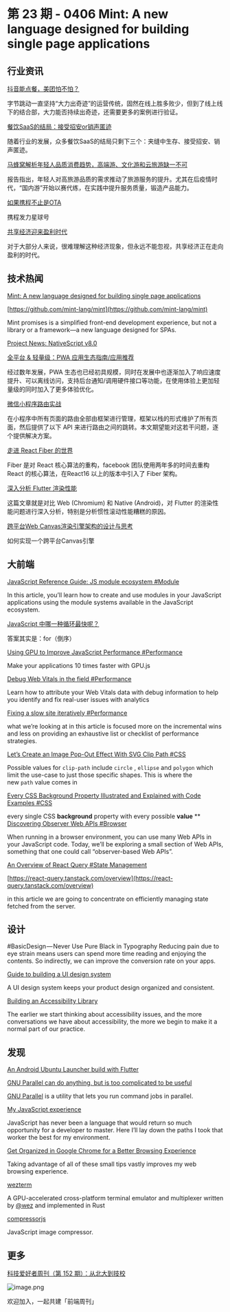 # 第 23 期 - 0406 Mint: A new language designed for building single page applications
## 行业资讯
[抖音能点餐，美团怕不怕？](https://mp.weixin.qq.com/s/HWO1Gkv2Yy6t5IKE30kkTg)

字节跳动一直坚持“大力出奇迹”的运营传统，固然在线上胜多败少，但到了线上线下的结合部，大力能否持续出奇迹，还需要更多的案例进行验证。

[餐饮SaaS的结局：接受招安or销声匿迹](https://mp.weixin.qq.com/s/y82P6bSTsbgFfWH__4KFug)

随着行业的发展，众多餐饮SaaS的结局只剩下三个：夹缝中生存、接受招安、销声匿迹。

[马蜂窝解析年轻人品质消费趋势，高端游、文化游和云旅游缺一不可](https://mp.weixin.qq.com/s/lBOQ6OJ59kblDG5Rfi9DTQ)

报告指出，年轻人对高旅游品质的需求推动了旅游服务的提升。尤其在后疫情时代，“国内游”开始以赛代练，在实践中提升服务质量，锻造产品能力。

[如果携程不止是OTA](https://mp.weixin.qq.com/s/8PjxRxTJtjvACjTiFS-j6Q)

携程发力星球号

[共享经济迎来盈利时代](https://36kr.com/p/1167539284954377)

对于大部分人来说，很难理解这种经济现象，但永远不能忽视，共享经济正在走向盈利的时代。

## 技术热闻
[Mint: A new language designed for building single page applications](https://stackoverflow.blog/2021/03/29/mint-a-new-language-designed-for-building-single-page-applications/)


[https://github.com/mint-lang/mint](https://github.com/mint-lang/mint)

Mint promises is a simplified front-end development experience, but not a library or a framework—a new language designed for SPAs.

[Project News: NativeScript v8.0](https://openjsf.org/blog/2021/04/01/project-news-nativescript-v8-0/)


[全平台 & 轻量级：PWA 应用生态指南/应用推荐](https://sspai.com/post/65869)

经过数年发展，PWA 生态也已经初具规模，同时在发展中也逐渐加入了响应速度提升、可以离线访问，支持后台通知/调用硬件接口等功能，在使用体验上更加轻量级的同时加入了更多体验优化。

[微信小程序路由实战](https://mp.weixin.qq.com/s/qG-j4OEYPTpbo_khDHoSKQ)

在小程序中所有页面的路由全部由框架进行管理，框架以栈的形式维护了所有页面，然后提供了以下 API 来进行路由之间的跳转。本文期望能对这若干问题，逐个提供解决方案。

[走进 React Fiber 的世界](https://mp.weixin.qq.com/s/zjhCIUtJrSmw2icy2zkKFg)

Fiber 是对 React 核心算法的重构，facebook 团队使用两年多的时间去重构 React 的核心算法，在React16 以上的版本中引入了 Fiber 架构。

[深入分析 Flutter 渲染性能](https://mp.weixin.qq.com/s/cTnWx5I9sOC51hWZVDOH4w)

这篇文章就是对比 Web (Chromium) 和 Native (Android)，对 Flutter 的渲染性能问题进行深入分析，特别是分析惯性滚动性能糟糕的原因。

[跨平台Web Canvas渲染引擎架构的设计与思考](https://mp.weixin.qq.com/s/-_4KZx54DblCylzh-kjJtw)

如何实现一个跨平台Canvas引擎

## 大前端
[JavaScript Reference Guide: JS module ecosystem #Module](https://blog.logrocket.com/javascript-reference-guide-js-modules/)

In this article, you’ll learn how to create and use modules in your JavaScript applications using the module systems available in the JavaScript ecosystem.

[JavaScript 中哪一种循环最快呢？](https://mp.weixin.qq.com/s/FDnu2qbrzn0vHOD2iB3xpA)

答案其实是：for（倒序）

[Using GPU to Improve JavaScript Performance #Performance](https://blog.bitsrc.io/using-gpu-to-improve-javascript-performance-e5a41c2e129b)

Make your applications 10 times faster with GPU.js

[Debug Web Vitals in the field #Performance](https://web.dev/debug-web-vitals-in-the-field/)

Learn how to attribute your Web Vitals data with debug information to help you identify and fix real-user issues with analytics

[Fixing a slow site iteratively #Performance](https://css-tricks.com/fixing-a-slow-site-iteratively/)

what we’re looking at in this article is focused more on the incremental wins and less on providing an exhaustive list or checklist of performance strategies.

[Let’s Create an Image Pop-Out Effect With SVG Clip Path #CSS](https://css-tricks.com/lets-create-an-image-pop-out-effect-with-svg-clip-path/)

Possible values for `clip-path` include `circle` , `ellipse` and `polygon` which limit the use-case to just those specific shapes. This is where the new `path` value comes in

[Every CSS Background Property Illustrated and Explained with Code Examples #CSS](https://www.freecodecamp.org/news/learn-css-background-properties)

every single CSS **background** property with every possible **value**
**
[Discovering Observer Web APIs #Browser](https://areknawo.com/discovering-observer-web-apis/)

When running in a browser environment, you can use many Web APIs in your JavaScript code. Today, we’ll be exploring a small section of Web APIs, something that one could call “observer-based Web APIs”.

[An Overview of React Query #State Management](https://javascript.plainenglish.io/an-overview-of-react-query-88935faadcd7)


[https://react-query.tanstack.com/overview](https://react-query.tanstack.com/overview)

in this article we are going to concentrate on efficiently managing state fetched from the server.


## 设计
#BasicDesign — Never Use Pure Black in Typography
Reducing pain due to eye strain means users can spend more time reading and enjoying the contents. So indirectly, we can improve the conversion rate on your apps.

[Guide to building a UI design system](https://www.uxpin.com/studio/blog/ui-systems/)

A UI design system keeps your product design organized and consistent.

[Building an Accessibility Library](https://uxmag.com/articles/building-an-accessibility-library)

The earlier we start thinking about accessibility issues, and the more conversations we have about accessibility, the more we begin to make it a normal part of our practice.

## 发现
[An Android Ubuntu Launcher build with Flutter](https://flutterawesome.com/an-android-ubuntu-launcher-build-with-flutter/)


[GNU Parallel can do anything, but is too complicated to be useful](https://www.ctrl.blog/entry/not-gnu-parallel.html)

[GNU Parallel](https://www.gnu.org/software/parallel/) is a utility that lets you run command jobs in parallel.

[My JavaScript experience](https://jesuscova.medium.com/my-javascript-experience-4db5bbfccce9)

JavaScript has never been a language that would return so much opportunity for a developer to master. Here I’ll lay down the paths I took that worker the best for my environment.

[Get Organized in Google Chrome for a Better Browsing Experience](https://spin.atomicobject.com/2021/04/04/organized-google-chrome)

Taking advantage of all of these small tips vastly improves my web browsing experience.

[wezterm](https://github.com/wez/wezterm)

A GPU-accelerated cross-platform terminal emulator and multiplexer written by [@wez](https://github.com/wez) and implemented in Rust

[compressorjs](https://github.com/fengyuanchen/compressorjs)

JavaScript image compressor.

## 更多
[科技爱好者周刊（第 152 期）：从北大到技校](http://www.ruanyifeng.com/blog/2021/04/weekly-issue-152.html)

![image.png](https://cdn.nlark.com/yuque/0/2020/png/85771/1605930034828-7fc81343-651f-4a15-8465-eebe5a23cf61.png#align=left&display=inline&height=31&margin=%5Bobject%20Object%5D&name=image.png&originHeight=90&originWidth=2186&size=14325&status=done&style=none&width=746)


欢迎加入，一起共建「前端周刊」

